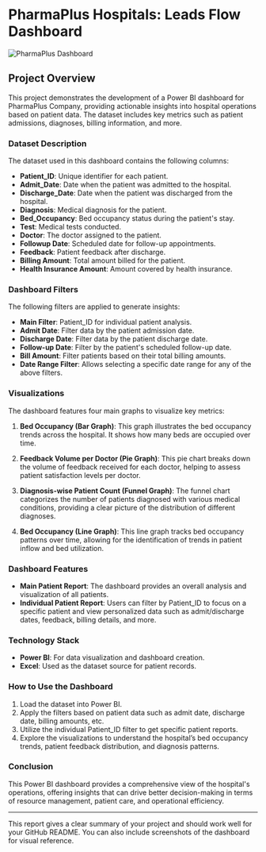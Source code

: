 
# PharmaPlus Hospitals: Leads Flow Dashboard

![PharmaPlus Dashboard](https://github.com/user-attachments/assets/389a300b-af3a-4292-8833-df8bd4fe7d83)

## Project Overview

This project demonstrates the development of a Power BI dashboard for PharmaPlus Company, providing actionable insights into hospital operations based on patient data. The dataset includes key metrics such as patient admissions, diagnoses, billing information, and more.

### Dataset Description

The dataset used in this dashboard contains the following columns:
- **Patient_ID**: Unique identifier for each patient.
- **Admit_Date**: Date when the patient was admitted to the hospital.
- **Discharge_Date**: Date when the patient was discharged from the hospital.
- **Diagnosis**: Medical diagnosis for the patient.
- **Bed_Occupancy**: Bed occupancy status during the patient's stay.
- **Test**: Medical tests conducted.
- **Doctor**: The doctor assigned to the patient.
- **Followup Date**: Scheduled date for follow-up appointments.
- **Feedback**: Patient feedback after discharge.
- **Billing Amount**: Total amount billed for the patient.
- **Health Insurance Amount**: Amount covered by health insurance.

### Dashboard Filters
The following filters are applied to generate insights:
- **Main Filter**: Patient_ID for individual patient analysis.
- **Admit Date**: Filter data by the patient admission date.
- **Discharge Date**: Filter data by the patient discharge date.
- **Follow-up Date**: Filter by the patient's scheduled follow-up date.
- **Bill Amount**: Filter patients based on their total billing amounts.
- **Date Range Filter**: Allows selecting a specific date range for any of the above filters.

### Visualizations
The dashboard features four main graphs to visualize key metrics:

1. **Bed Occupancy (Bar Graph)**: This graph illustrates the bed occupancy trends across the hospital. It shows how many beds are occupied over time.
  
2. **Feedback Volume per Doctor (Pie Graph)**: This pie chart breaks down the volume of feedback received for each doctor, helping to assess patient satisfaction levels per doctor.

3. **Diagnosis-wise Patient Count (Funnel Graph)**: The funnel chart categorizes the number of patients diagnosed with various medical conditions, providing a clear picture of the distribution of different diagnoses.

4. **Bed Occupancy (Line Graph)**: This line graph tracks bed occupancy patterns over time, allowing for the identification of trends in patient inflow and bed utilization.

### Dashboard Features
- **Main Patient Report**: The dashboard provides an overall analysis and visualization of all patients.
- **Individual Patient Report**: Users can filter by Patient_ID to focus on a specific patient and view personalized data such as admit/discharge dates, feedback, billing details, and more.

### Technology Stack
- **Power BI**: For data visualization and dashboard creation.
- **Excel**: Used as the dataset source for patient records.

### How to Use the Dashboard
1. Load the dataset into Power BI.
2. Apply the filters based on patient data such as admit date, discharge date, billing amounts, etc.
3. Utilize the individual Patient_ID filter to get specific patient reports.
4. Explore the visualizations to understand the hospital’s bed occupancy trends, patient feedback distribution, and diagnosis patterns.

### Conclusion
This Power BI dashboard provides a comprehensive view of the hospital's operations, offering insights that can drive better decision-making in terms of resource management, patient care, and operational efficiency.

---

This report gives a clear summary of your project and should work well for your GitHub README. You can also include screenshots of the dashboard for visual reference.
